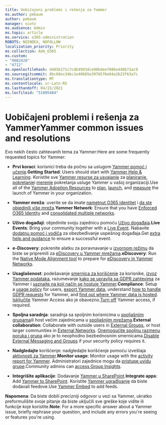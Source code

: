 ```yaml
---
title: Uobičajeni problemi i rešenja za Yammer
ms.author: pebaum
author: pebaum
manager: scotv
ms.audience: Admin
ms.topic: article
ms.service: o365-administration
ROBOTS: NOINDEX, NOFOLLOW
localization_priority: Priority
ms.collection: Adm_O365
ms.custom:
- "9002428"
- "4712"
ms.openlocfilehash: d4856271c7cdb4993dce90bdee7086e440b72ac9
ms.sourcegitcommit: 8bc60ec34bc1e40685e3976576e04a2623f63a7c
ms.translationtype: MT
ms.contentlocale: sr-Latn-RS
ms.lasthandoff: 04/15/2021
ms.locfileid: "51805484"
---
```

# <a name="yammer-common-issues-and-resolutions"></a><span data-ttu-id="2b186-102">Uobičajeni problemi i rešenja za Yammer</span><span class="sxs-lookup"><span data-stu-id="2b186-102">Yammer common issues and resolutions</span></span>

<span data-ttu-id="2b186-103">Evo nekih često zahtevanih tema za Yammer:</span><span class="sxs-lookup"><span data-stu-id="2b186-103">Here are some frequently requested topics for Yammer:</span></span>

- <span data-ttu-id="2b186-104">**Prvi koraci**: korisnici treba da počnu sa uslugom [Yammer pomoć i učenje](https://support.office.com/yammer).</span><span class="sxs-lookup"><span data-stu-id="2b186-104">**Getting Started**: Users should start with [Yammer Help & Learning](https://support.office.com/yammer).</span></span> <span data-ttu-id="2b186-105">Koristite sve [Yammer resurse za usvajanje](https://aka.ms/yamresources) za [planiranje](https://aka.ms/YamSuccessGuide), [pokretanje](https://aka.ms/YamLaunchPlaybook)i [merenje](https://aka.ms/YamMeasureSuccesGuide) pokretanja usluge Yammer u vašoj organizaciji.</span><span class="sxs-lookup"><span data-stu-id="2b186-105">Use all of the [Yammer Adoption Resources](https://aka.ms/yamresources) to [plan](https://aka.ms/YamSuccessGuide), [launch](https://aka.ms/YamLaunchPlaybook), and [measure](https://aka.ms/YamMeasureSuccesGuide) the launch of Yammer in your organization.</span></span> 

- <span data-ttu-id="2b186-106">**Yammer mreža**: uverite se da imate [nametnut O365 identitet](https://docs.microsoft.com/yammer/configure-your-yammer-network/enforce-office-365-identity) i [da ste objedinili više mreža](https://docs.microsoft.com/yammer/configure-your-yammer-network/consolidate-multiple-yammer-networks).</span><span class="sxs-lookup"><span data-stu-id="2b186-106">**Yammer Network**: Ensure that you have [Enforced O365 Identity](https://docs.microsoft.com/yammer/configure-your-yammer-network/enforce-office-365-identity) and [consolidated multiple networks](https://docs.microsoft.com/yammer/configure-your-yammer-network/consolidate-multiple-yammer-networks).</span></span> 

- <span data-ttu-id="2b186-107">**Uživo događaji**: objedinite svoju zajednicu pomoću [Uživo događaja](https://docs.microsoft.com/yammer/manage-yammer-groups/yammer-live-events).</span><span class="sxs-lookup"><span data-stu-id="2b186-107">**Live Events**: Bring your community together with a [Live Event](https://docs.microsoft.com/yammer/manage-yammer-groups/yammer-live-events).</span></span> <span data-ttu-id="2b186-108">Nabavite [dodatnu pomoć i vodiča](https://resources.techcommunity.microsoft.com/live-events/assistance/) za obezbeđivanje uspešnog događaja.</span><span class="sxs-lookup"><span data-stu-id="2b186-108">Get [extra help and guidance](https://resources.techcommunity.microsoft.com/live-events/assistance/) to ensure a successful event.</span></span> 

- <span data-ttu-id="2b186-109">**e-Discovery**: pokrenite alatku za poravnavanje u [izvornom režimu](https://docs.microsoft.com/yammer/configure-your-yammer-network/overview-native-mode) da biste se pripremili za [eDiscovery u Yammer mrežama](https://docs.microsoft.com/yammer/manage-security-and-compliance/overview-of-ediscovery).</span><span class="sxs-lookup"><span data-stu-id="2b186-109">**eDiscovery**: Run the [Native Mode Alignment tool](https://docs.microsoft.com/yammer/configure-your-yammer-network/overview-native-mode) to prepare for [eDiscovery in Yammer Networks](https://docs.microsoft.com/yammer/manage-security-and-compliance/overview-of-ediscovery).</span></span> 

- <span data-ttu-id="2b186-110">**Usaglašenost**: podešavanje [smernica za korišćenje](https://docs.microsoft.com/yammer/manage-security-and-compliance/set-up-a-usage-policy) za korisnike, [izvoz Yammer podataka](https://docs.microsoft.com/yammer/manage-security-and-compliance/export-yammer-enterprise-data), razumevanje [kako se upravlja sa GDPR zahtevima](https://docs.microsoft.com/yammer/manage-security-and-compliance/gdpr-requests-in-yammer-enterprise) za Yammer i [saznajte na koji način se hostuje Yammer](https://docs.microsoft.com/yammer/manage-security-and-compliance/data-residency).</span><span class="sxs-lookup"><span data-stu-id="2b186-110">**Compliance**: Setup a [usage policy](https://docs.microsoft.com/yammer/manage-security-and-compliance/set-up-a-usage-policy) for users, [export Yammer data](https://docs.microsoft.com/yammer/manage-security-and-compliance/export-yammer-enterprise-data), understand [how to handle GDPR requests](https://docs.microsoft.com/yammer/manage-security-and-compliance/gdpr-requests-in-yammer-enterprise) for Yammer, and [find out where Yammer data is hosted](https://docs.microsoft.com/yammer/manage-security-and-compliance/data-residency).</span></span> <span data-ttu-id="2b186-111">[Isključite](https://docs.microsoft.com/yammer/manage-yammer-users/turn-off-user-access) Yammer Access ako je obavezno.</span><span class="sxs-lookup"><span data-stu-id="2b186-111">[Turn off](https://docs.microsoft.com/yammer/manage-yammer-users/turn-off-user-access) Yammer access, if required.</span></span>

- <span data-ttu-id="2b186-112">**Spoljna saradnja**: saradnja sa spoljnim korisnicima u [spoljašnjim grupama](https://docs.microsoft.com/yammer/work-with-external-users/create-and-manage-external-groups)ili host većim zajednicama u [spoljašnjim mrežama](https://docs.microsoft.com/yammer/work-with-external-users/create-and-manage-an-external-network).</span><span class="sxs-lookup"><span data-stu-id="2b186-112">**External collaboration**: Collaborate with outside users in [External Groups](https://docs.microsoft.com/yammer/work-with-external-users/create-and-manage-external-groups), or host larger communities in [External Networks](https://docs.microsoft.com/yammer/work-with-external-users/create-and-manage-an-external-network).</span></span> <span data-ttu-id="2b186-113">[Onemogućite spoljnu razmenu poruka i grupa](https://docs.microsoft.com/yammer/work-with-external-users/disable-external-messaging) ako je to neophodno bezbednosnim smernicama.</span><span class="sxs-lookup"><span data-stu-id="2b186-113">[Disable External Messaging and Groups](https://docs.microsoft.com/yammer/work-with-external-users/disable-external-messaging) if your security policy requires it.</span></span>

- <span data-ttu-id="2b186-114">**Nadgledajte** korišćenje: nadgledajte korišćenje pomoću izveštaja [aktivnosti za Yammer](https://docs.microsoft.com/microsoft-365/admin/activity-reports/yammer-activity-report).</span><span class="sxs-lookup"><span data-stu-id="2b186-114">**Monitor usage**: Monitor usage with the [activity report for Yammer](https://docs.microsoft.com/microsoft-365/admin/activity-reports/yammer-activity-report).</span></span> <span data-ttu-id="2b186-115">Administratori zajednice mogu da [pristupe uvidu grupe](https://support.office.com/article/view-group-insights-in-yammer-73f9fa6d-d442-4f25-9194-d5317c9328ab).</span><span class="sxs-lookup"><span data-stu-id="2b186-115">Community admins can [access Group Insights](https://support.office.com/article/view-group-insights-in-yammer-73f9fa6d-d442-4f25-9194-d5317c9328ab).</span></span>

- <span data-ttu-id="2b186-116">**Integrišite aplikacije**: Dodavanje [Yammer u SharePoint](https://docs.microsoft.com/yammer/integrate-yammer-with-other-apps/embed-a-feed-into-a-sharepoint-site).</span><span class="sxs-lookup"><span data-stu-id="2b186-116">**Integrate apps**: Add [Yammer to SharePoint](https://docs.microsoft.com/yammer/integrate-yammer-with-other-apps/embed-a-feed-into-a-sharepoint-site).</span></span> <span data-ttu-id="2b186-117">Koristite [Yammer ugrađivanje](https://developer.yammer.com/docs/embed) da biste dodavali feedove.</span><span class="sxs-lookup"><span data-stu-id="2b186-117">Use [Yammer Embed](https://developer.yammer.com/docs/embed) to add feeds.</span></span> 

<span data-ttu-id="2b186-118">**Napomena**: Da biste dobili precizniji odgovor u vezi sa Yammer, ukratko preformulišite svoje pitanje da biste uključili sve greške koje vidite ili funkcije koje koristite.</span><span class="sxs-lookup"><span data-stu-id="2b186-118">**Note**: For a more specific answer about a Yammer issue, briefly rephrase your question, and include any errors you're seeing or features you're using.</span></span>
